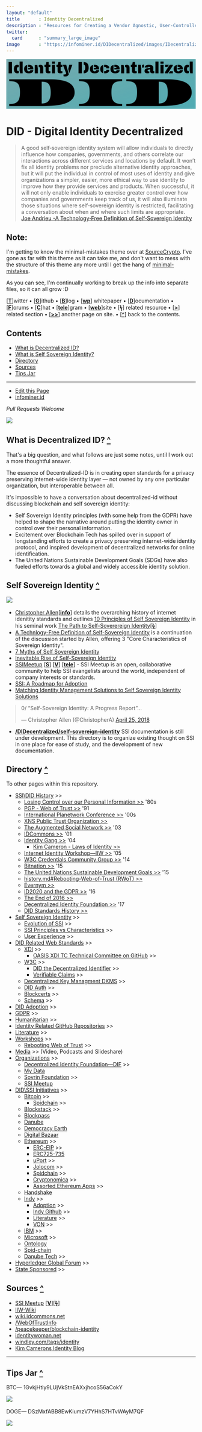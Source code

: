 ```yaml
---
layout: "default"
title       : Identity Decentralized
description : "Resources for Creating a Vendor Agnostic, User-Controlled, Identity Layer for the Internet."
twitter:
  card      : "summary_large_image"
image       : "https://infominer.id/DIDecentralized/images/IDecentralized.png"
---
```


<center><img src="images/identity-decentralized.png"/></center>

# DID - Digital Identity Decentralized

>A good self‐sovereign identity system will allow individuals to directly influence how companies, governments, and others correlate our interactions across different services and locations by default. It won’t fix all identity problems nor preclude alternative identity approaches, but it will put the individual in control of most uses of identity and give organizations a simpler, easier, more ethical way to use identity to improve how they provide services and products. When successful, it will not only enable individuals to exercise greater control over how companies and governments keep track of us, it will also illuminate those situations where self‐sovereign identity is restricted, facilitating a conversation about when and where such limits are appropriate. [Joe Andrieu -A Technology‐Free Definition of Self‐Sovereign Identity](https://github.com/jandrieu/rebooting-the-web-of-trust-fall2016/blob/master/topics-and-advance-readings/a-technology-free-definition-of-self-sovereign-identity.pdf)

## Note:

I'm getting to know the minimal-mistakes theme over at [SourceCrypto](https://infominer.id/SourceCrypto). I've gone as far with this theme as it can take me, and don't want to mess with the structure of this theme any more until I get the hang of  [minimal-mistakes](https://mademistakes.com/work/minimal-mistakes-jekyll-theme/).

As you can see, I'm continually working to break up the info into separate files, so it can all grow :D


[[**T**](#contents)]witter • [[**G**](#contents)]ithub • [[**B**](#contents)]log • [[**wp**](#contents)] whitepaper • [[**D**](#contents)]ocumentation • [[**F**](#contents)]orums • [[**C**](#contents)]hat • [[**tele**](#contents)]gram • [[**web**](#contents)]site
• [[**ϟ**](#contents)] related resource • [[**>**](#contents)] related section • [[**>>**](#contents)] another page on site. • [[**^**](#contents)] back to the contents.

## Contents
* [What is Decentralized ID?](#what-is-decentralized-id-)
* [What is Self Sovereign Identity?](#self-sovereign-identity-)
* [Directory](#directory-)
* [Sources](#sources-)
* [Tips Jar](#tips-jar-)

---

* [Edit this Page](https://github.com/infominer33/DIDecentralized)
* [infominer.id](https://infominer.id)

*Pull Requests Welcome*




![](https://i.imgur.com/9KpJRDr.png)


## What is Decentralized ID? [**^**](#contents)

That's a big question, and what follows are just some notes, until I work out a more thoughtful answer.

The essence of Decentralized-ID is in creating open standards for a privacy preserving internet-wide identity layer — not owned by any one particular organization, but interoperable between all.

It's impossible to have a conversation about decentralized-id without discussing blockchain and self sovereign identity: 
  * Self Sovereign Identity principles (with some help from the GDPR) have helped to shape the narrative around putting the identity owner in control over their personal information.
  * Excitement over Blockchain Tech has spilled over in support of longstanding efforts to create a privacy preserving internet-wide identity protocol, and inspired development of decentralized networks for online identification. 
  * The United Nations Sustainable Development Goals (SDGs) have also fueled efforts towards a global and widely accessible identity solution.



## Self Sovereign Identity [**^**](#contents)

![](https://imgur.com/3zz62kpl.png)


* [Christopher Allen](http://www.lifewithalacrity.com/)[[**info**](https://christophera.info/)] details the overarching history of internet idenitity standards and outlines [10 Principles of Self Sovereign Identity](https://github.com/WebOfTrustInfo/self-sovereign-identity/blob/master/self-sovereign-identity-principles.md) in his seminal work [The Path to Self-Soverereign Identity](http://www.lifewithalacrity.com/2016/04/the-path-to-self-soverereign-identity.html)[[**ϟ**](https://www.coindesk.com/path-self-sovereign-identity/amp/)]
* <a href="https://github.com/jandrieu/rebooting-the-web-of-trust-fall2016/raw/master/topics-and-advance-readings/a-technology-free-definition-of-self-sovereign-identity.pdf"><u>A Technlogy-Free Definition of Self-Sovereign Identity</u></a> is a continuation of the discussion started by Allen, offering 3 "Core Characteristics of Sovereign Identity".
* [7 Myths of Self Sovereign Identity](https://medium.com/evernym/7-myths-of-self-sovereign-identity-67aea7416b1)
* [Inevitable Rise of Self-Sovereign Identity](https://sovrin.org/wp-content/uploads/2018/03/The-Inevitable-Rise-of-Self-Sovereign-Identity.pdf)
* [SSIMeetup](http://ssimeetup.org/) [[**S**](https://www.slideshare.net/SSIMeetup/presentations)] [[**V**](https://www.youtube.com/channel/UCSqSTlKdbbCM1muGOhDa3Og)] [[**tele**](https://t.me/SSIMeetup)]
\- SSI Meetup is an open, collaborative community to help SSI evangelists around the world, independent of company interests or standards. 
* [SSI: A Roadmap for Adoption](https://github.com/WebOfTrustInfo/rebooting-the-web-of-trust-spring2018/blob/master/final-documents/a-roadmap-for-ssi.md)
* [Matching Identity Management Solutions to Self Sovereign Identity Solutions](https://www.slideshare.net/TommyKoens/matching-identity-management-solutions-to-selfsovereign-identity-principles)
<blockquote class="twitter-tweet" data-lang="en"><p lang="en" dir="ltr">0/ “Self-Sovereign Identity: A Progress Report”…</p>&mdash; Christopher Allen (@ChristopherA) <a href="https://twitter.com/ChristopherA/status/989120215702261761?ref_src=twsrc%5Etfw">April 25, 2018</a></blockquote>

* **[/DIDecentralized/self-sovereign-identity](self-sovereign-identity)** SSI documentation is still under development. This directory is to organize existing thought on SSI in one place for ease of study, and the development of new documentation.






## Directory [**^**](#contents)
To other pages within this repository.

  * [SSI\DID History](history.md) >>
    * [Losing Control over our Personal Information >>](history.md#losing-control-over-our-personal-information) '80s
    * [PGP - Web of Trust >>](#pgp---web-of-trust-) '91
    * [International Planetwork Conference >>](history.md#international-planetwork-conference-) '00s
    * [XNS Public Trust Organization >>](history.md#xns-public-trust-organization-)
    * [The Augmented Social Network >>](history.md#the-augmented-social-network-) '03
    * [IDCommons >>](history.md#idcommons-) '01
    * [Identity Gang >>](history.md#identity-gang-) '04
      * [Kim Cameron - Laws of Identity >>](history.md#kim-cameron---laws-of-identity) 
    * [Internet Identity Workshop—IIW >>](history.md#internet-identity-workshop-) '05
    * [W3C Credentials Community Group >>](history.md#w3c-credentials-community-group-) '14 
    * [Bitnation >>](history.md#bitnation-) '15
    * [The United Nations Sustainable Development Goals >>](history.md#the-united-nations-sustainable-development-goals-) '15
    * [history.md#Rebooting-Web-of-Trust (RWoT) >>](history.md#rebooting-the-web-of-trust-) 
    * [Evernym >>](history.md#evernym-)
    * [ID2020 and the GDPR >>](history.md#id2020-and-the-gdpr-) '16
    * [The End of 2016 >>](history.md#the-end-of-2016-)
    * [Decentralized Identity Foundation >>](history.md#decentralized-identity-foundation-) '17
    * [DID Standards History >>](history.md#standards-history-)
* [Self Sovereign Identity](self-sovereign-identity) >>
  * [Evolution of SSI](evolution-of-ssi.md) >>
  * [SSI Principles vs Characteristics](ssi-principles-vs-characteristics.md) >>
  * [User Experience](user-experience.md) >>
* [DID Related Web Standards](standards) >>
  * [XDI](standards/#xdi-) >>
    * [OASIS XDI TC Technical Committee on GitHub](standards/#oasis-xdi-tech-committee-on-github-) >>
  * [W3C](standards/#w3c-) >>
    * [DID the Decentralized Identifier](standards/#did-the-decentralized-identifier-) >>
    * [Verifiable Claims](standards/#verifiable-claims-) >>
  * [Decentralized Key Managment DKMS](standards/#decentralized-key-management-agents-) >>
  * [DID Auth](standards/#did-auth-) >>
  * [Blockcerts](standards/#blockcerts-) >>
  * [Schema](standards/#schema-) >>
* [DID Adoption](adoption.md) >>
* [GDPR](gdpr) >>
* [Humanitarian](humanitarian.md) >>
* [Identity Related GitHub Repositories](identity-github.md) >>
* [Literature](literature.md) >>
* [Workshops](workshops) >>
  * [Rebooting Web of Trust](workshops/rebooting-web-of-trust.md) >>
* [Media](media.md) >> (Video, Podcasts and Slideshare) 
* [Organizations](organizations) >>
  * [Decentralized Identity Foundation—DIF](organizations/identity-foundation.md) >>
  * [My Data](organizations/mydata.md)
  * [Sovrin Foundation](organizations/sovrin.foundation.md) >>
  * [SSI Meetup](organizations/ssi-meetup.md)
* [DID\SSI Initiatives](id-initiatives) >>
  * [Bitcoin](id-initiatives/bitcoin.md) >>
    * [Spidchain](id-initiatives/bitcoin.md#spidchain-) >>
  * [Blockstack](id-initiatives/blockstack.md) >>
  * [Blockpass](id-initiatives/blockpass.md)
  * [Danube](id-initiatives/danube.md)
  * [Democracy Earth](id-initiatives/democracy-earth.md)
  * [Digital Bazaar](id-initiatives/digital-bazaar.md)
  * [Ethereum](id-initiatives/ethereum/) >>
    * [ERC-EIP](id-initiatives/ethereum/#erc-eip-) >>
    * [ERC725-735](id-initiatives/ethereum/erc725-735-)
    * [uPort](id-initiatives/ethereum/#uport-) >>
    * [Jolocom](id-initiatives/ethereum/#jolocom-) >>
    * [Spidchain](id-initiatives/ethereum/#spidchain-) >>
    * [Cryptonomica](id-initiatives/ethereum/cryptonomica.md) >>
    * [Assorted Ethereum Apps](id-initiatives/ethereum/#assorted-ethereum-apps-) >>
  * [Handshake](id-initiatives/handshake.md)
  * [Indy](id-initiatives/indy-ecosystem/) >>
    * [Adoption](id-initiatives/indy-ecosystem/adoption.md) >>
    * [Indy Github](id-initiatives/indy-ecosystem/indy-github.md) >>
    * [Literature](id-initiatives/indy-ecosystem/literature.md) >>
    * [VON](id-initiatives/indy-ecosystem/VON.md) >>
  * [IBM](id-initiatives/ibm.md) >>
  * [Microsoft](id-initiatives/microsoft.md) >>
  * [Ontology](id-initiatives/ontology.md)
  * [Spid-chain](id-initiatives/spid-chain.md)
  * [Danube Tech](id-initiatives/danube.md) >> 
* [Hyperledger Global Forum](hgf-2018/) >>
* [State Sponsored](state-sponsored.md) >>



## Sources [**^**](#contents)
* [SSI Meetup](http://ssimeetup.org/) [[**V**](https://www.youtube.com/channel/UCSqSTlKdbbCM1muGOhDa3Og)][[**ϟ**](https://www.slideshare.net/SSIMeetup/presentations/)] 
* [IIW-Wiki](https://iiw.idcommons.net/Main_Page)
* [wiki.idcommons.net](http://wiki.idcommons.net/Main_Page)
* [/WebOfTrustInfo](https://github.com/WebOfTrustInfo/)
* [/peacekeeper/blockchain-identity](https://github.com/peacekeeper/blockchain-identity)
* [identitywoman.net](https://identitywoman.net/)
* [windley.com/tags/identity](http://www.windley.com/tags/identity.shtml)
* [Kim Camerons Identity Blog](https://identityblog.com)

---

## Tips Jar [**^**](#contents)

BTC— 1GvkjHtiy9LUjVkStnEAXxjhcoS56aCokY

![](https://imgur.com/yXLLm9Bl.png) 

DOGE— DSzMxfABB8EwKiumzV7YHhS7HTvWAyM7QF

![](https://i.imgur.com/0zBLoUP.png) 
